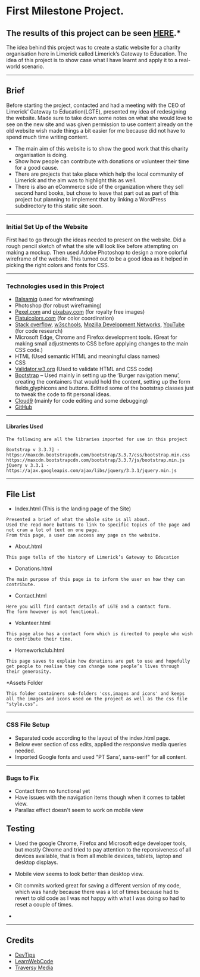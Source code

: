 # First Milestone Project.

## The results of this project can be seen [HERE](https://mrndhlovu.github.io/milestone-project-one-LGTE/).*


The idea behind this project was to create a static website for a charity organisation here in Limerick called Limerick’s Gateway to Education. The idea of this project is to show case what I have learnt and apply it to a real-world scenario. 

___

## Brief

Before starting the project, contacted and had a meeting with the CEO of Limerick’ Gateway to Education(LGTE), presented my idea of redesigning the website. 
Made sure to take down some notes on what she would love to see on the new site and was given permission to use content already on the old website wish made things a bit easier for me because did not have to spend much time writing content.

* The main aim of this website is to show the good work that this charity organisation is doing.
* Show how people can contribute with donations or volunteer their time for a good cause.
* There are projects that take place which help the local community of Limerick and the aim was to highlight this as well.
* There is also an eCommerce side of the organization where they sell second hand books, but chose to leave that part out as part of this project but planning to implement that by linking a WordPress subdirectory to this static site soon.

___

### Initial Set Up of the Website

First had to go through the ideas needed to present on the website. Did a rough pencil sketch of what the site will look like before attempting on making a mockup. 
Then used Adobe Photoshop to design a more colorful wireframe of the website. This turned out to be a good idea as it helped in picking the right colors and fonts for CSS.

___

### Technologies used in this Project

* [Balsamiq](https://balsamiq.com/) (used for wireframing)
* Photoshop (for robust wireframing)
* [Pexel.com](pexel.com) and [pixabay.com](pixabay.com) (for royalty free images)
* [Flatuicolors.com](flatuicolors.com) (for color coordination)
* [Stack overflow](https://stackoverflow.com/), [w3schools](https://www.w3schools.com/), [Mozilla Development Networks](https://developer.mozilla.org/en-US/), [YouTube](youtube.com) (for code research)
* Microsoft Edge, Chrome and Firefox development tools. (Great for making small adjustments to CSS before applying changes to the main CSS code.)
* HTML (Used semantic HTML and meaningful class names)
* CSS
* [Validator.w3.org](https://validator.w3.org/) (Used to validate HTML and CSS code)
* [Bootstrap](https://maxcdn.bootstrapcdn.com) – Used mainly in setting up the ‘Burger navigation menu’, creating the containers that would hold the content, setting up the form fields,glyphicons and buttons. Editted some of the bootstrap classes just to tweak the code to fit personal ideas.
* [Cloud9](https://c9.io/login) (mainly for code editing and some debugging)
* [GitHub](https://github.com/) 

 ___
 
#### Libraries Used

```
The following are all the libraries imported for use in this project

Bootstrap v 3.3.7] - https://maxcdn.bootstrapcdn.com/bootstrap/3.3.7/css/bootstrap.min.css
https://maxcdn.bootstrapcdn.com/bootstrap/3.3.7/js/bootstrap.min.js
jQuery v 3.3.1 -  
https://ajax.googleapis.com/ajax/libs/jquery/3.3.1/jquery.min.js

```
___

## File List

* Index.html (This is the landing page of the Site)
```
Presented a brief of what the whole site is all about. 
Used the read more buttons to link to specific topics of the page and not cram a lot of text on one page. 
From this page, a user can access any page on the website.
```

* About.html 
```
This page tells of the history of Limerick’s Gateway to Education

```

* Donations.html
```
The main purpose of this page is to inform the user on how they can contribute.
```

* Contact.html
```
Here you will find contact details of LGTE and a contact form.
The form however is not functional.
```

* Volunteer.html
```
This page also has a contact form which is directed to people who wish to contribute their time.
```

* Homeworkclub.html
```
This page saves to explain how donations are put to use and hopefully get people to realise they can change some people’s lives through their generosity.
```
*Assets Folder

```
This folder containers sub-folders 'css,images and icons' and keeps all the images and icons used on the project as well as the css file "style.css".
```

___

### CSS File Setup

* Separated code according to the layout of the index.html page. 
* Below ever section of css edits, applied the responsive media queries needed.
* Imported Google fonts and used "PT Sans', sans-serif" for all content.

___

### Bugs to Fix

* Contact form no functional yet
* Have issues with the navigation items though when it comes to tablet view.
* Parallax effect doesn't seem to work on mobile view

## Testing

* Used the google Chrome, Firefox and Microsoft edge developer tools, but mostly Chrome and tried to pay attention to the reponsiveness of all devices available, that is from all mobile devices, tablets, laptop and desktop displays. 

* Mobile view seems to look better than desktop view.

*  Git commits worked great for saving a different version of my code, which was handy because there was a lot of times because had to revert to old code as I was not happy with what I was doing so had to reset a couple of times.

* 


___
## Credits

* [DevTips](https://www.youtube.com/channel/UCyIe-61Y8C4_o-zZCtO4ETQ)
* [LearnWebCode](https://www.youtube.com/watch?v=k32voqQhODc)
* [Traversy Media](https://www.youtube.com/watch?v=JJSoEo8JSnc&t=801s)









